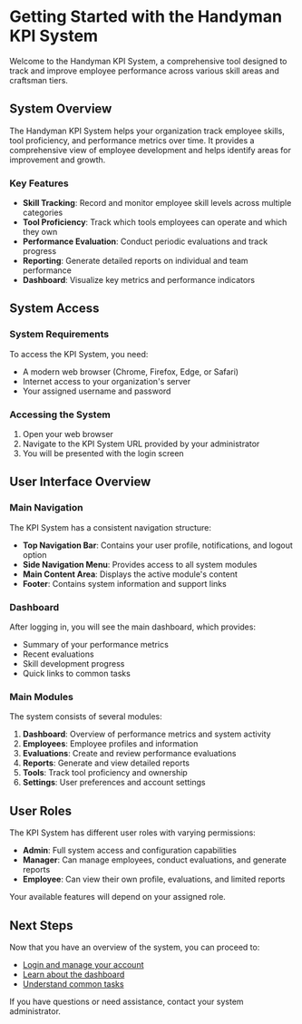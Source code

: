# Getting Started with the Handyman KPI System

Welcome to the Handyman KPI System, a comprehensive tool designed to track and improve employee performance across various skill areas and craftsman tiers.

## System Overview

The Handyman KPI System helps your organization track employee skills, tool proficiency, and performance metrics over time. It provides a comprehensive view of employee development and helps identify areas for improvement and growth.

### Key Features

- **Skill Tracking**: Record and monitor employee skill levels across multiple categories
- **Tool Proficiency**: Track which tools employees can operate and which they own
- **Performance Evaluation**: Conduct periodic evaluations and track progress
- **Reporting**: Generate detailed reports on individual and team performance
- **Dashboard**: Visualize key metrics and performance indicators

## System Access

### System Requirements

To access the KPI System, you need:
- A modern web browser (Chrome, Firefox, Edge, or Safari)
- Internet access to your organization's server
- Your assigned username and password

### Accessing the System

1. Open your web browser
2. Navigate to the KPI System URL provided by your administrator
3. You will be presented with the login screen

## User Interface Overview

### Main Navigation

The KPI System has a consistent navigation structure:

- **Top Navigation Bar**: Contains your user profile, notifications, and logout option
- **Side Navigation Menu**: Provides access to all system modules
- **Main Content Area**: Displays the active module's content
- **Footer**: Contains system information and support links

### Dashboard

After logging in, you will see the main dashboard, which provides:

- Summary of your performance metrics
- Recent evaluations
- Skill development progress
- Quick links to common tasks

### Main Modules

The system consists of several modules:

1. **Dashboard**: Overview of performance metrics and system activity
2. **Employees**: Employee profiles and information
3. **Evaluations**: Create and review performance evaluations
4. **Reports**: Generate and view detailed reports
5. **Tools**: Track tool proficiency and ownership
6. **Settings**: User preferences and account settings

## User Roles

The KPI System has different user roles with varying permissions:

- **Admin**: Full system access and configuration capabilities
- **Manager**: Can manage employees, conduct evaluations, and generate reports
- **Employee**: Can view their own profile, evaluations, and limited reports

Your available features will depend on your assigned role.

## Next Steps

Now that you have an overview of the system, you can proceed to:

- [Login and manage your account](login-account.md)
- [Learn about the dashboard](dashboard.md)
- [Understand common tasks](common-tasks.md)

If you have questions or need assistance, contact your system administrator.

